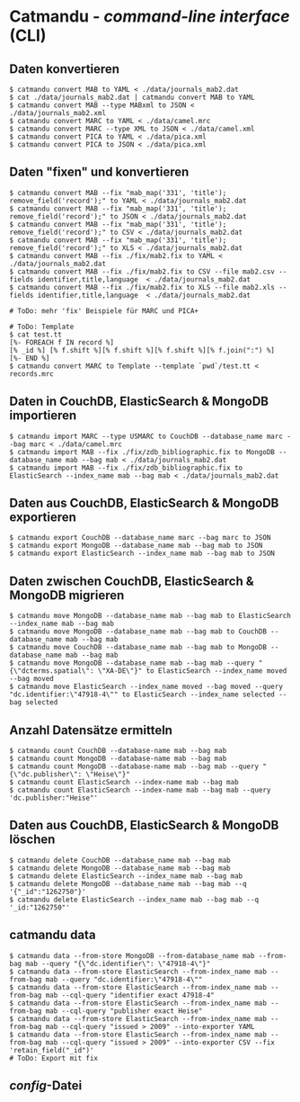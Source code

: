 # Catmandu - *command-line interface* (CLI)

## Daten konvertieren 

    $ catmandu convert MAB to YAML < ./data/journals_mab2.dat
    $ cat ./data/journals_mab2.dat | catmandu convert MAB to YAML 
    $ catmandu convert MAB --type MABxml to JSON < ./data/journals_mab2.xml
    $ catmandu convert MARC to YAML < ./data/camel.mrc
    $ catmandu convert MARC --type XML to JSON < ./data/camel.xml
    $ catmandu convert PICA to YAML < ./data/pica.xml
    $ catmandu convert PICA to JSON < ./data/pica.xml

## Daten "fixen" und konvertieren

    $ catmandu convert MAB --fix "mab_map('331', 'title'); remove_field('record');" to YAML < ./data/journals_mab2.dat
    $ catmandu convert MAB --fix "mab_map('331', 'title'); remove_field('record');" to JSON < ./data/journals_mab2.dat
    $ catmandu convert MAB --fix "mab_map('331', 'title'); remove_field('record');" to CSV < ./data/journals_mab2.dat
    $ catmandu convert MAB --fix "mab_map('331', 'title'); remove_field('record');" to XLS < ./data/journals_mab2.dat
    $ catmandu convert MAB --fix ./fix/mab2.fix to YAML < ./data/journals_mab2.dat
    $ catmandu convert MAB --fix ./fix/mab2.fix to CSV --file mab2.csv --fields identifier,title,language  < ./data/journals_mab2.dat
    $ catmandu convert MAB --fix ./fix/mab2.fix to XLS --file mab2.xls --fields identifier,title,language  < ./data/journals_mab2.dat
    
    # ToDo: mehr 'fix' Beispiele für MARC und PICA+

    # ToDo: Template 
    $ cat test.tt
    [%- FOREACH f IN record %]
    [% _id %] [% f.shift %][% f.shift %][% f.shift %][% f.join(":") %]
    [%- END %]
    $ catmandu convert MARC to Template --template `pwd`/test.tt < records.mrc

## Daten in CouchDB, ElasticSearch & MongoDB importieren

    $ catmandu import MARC --type USMARC to CouchDB --database_name marc --bag marc < ./data/camel.mrc
    $ catmandu import MAB --fix ./fix/zdb_bibliographic.fix to MongoDB --database_name mab --bag mab < ./data/journals_mab2.dat
    $ catmandu import MAB --fix ./fix/zdb_bibliographic.fix to ElasticSearch --index_name mab --bag mab < ./data/journals_mab2.dat

## Daten aus CouchDB, ElasticSearch & MongoDB exportieren

    $ catmandu export CouchDB --database_name marc --bag marc to JSON
    $ catmandu export MongoDB --database_name mab --bag mab to JSON
    $ catmandu export ElasticSearch --index_name mab --bag mab to JSON

## Daten zwischen CouchDB, ElasticSearch & MongoDB migrieren

    $ catmandu move MongoDB --database_name mab --bag mab to ElasticSearch --index_name mab --bag mab
    $ catmandu move MongoDB --database_name mab --bag mab to CouchDB --database_name mab --bag mab
    $ catmandu move CouchDB --database_name mab --bag mab to MongoDB --database_name mab --bag mab
    $ catmandu move MongoDB --database_name mab --bag mab --query "{\"dcterms.spatial\": \"XA-DE\"}" to ElasticSearch --index_name moved --bag moved
    $ catmandu move ElasticSearch --index_name moved --bag moved --query "dc.identifier:\"47918-4\"" to ElasticSearch --index_name selected --bag selected

## Anzahl Datensätze ermitteln

    $ catmandu count CouchDB --database-name mab --bag mab
    $ catmandu count MongoDB --database-name mab --bag mab
    $ catmandu count MongoDB --database-name mab --bag mab --query "{\"dc.publisher\": \"Heise\"}"
    $ catmandu count ElasticSearch --index-name mab --bag mab
    $ catmandu count ElasticSearch --index-name mab --bag mab --query 'dc.publisher:"Heise"'

## Daten aus CouchDB, ElasticSearch & MongoDB löschen

    $ catmandu delete CouchDB --database_name mab --bag mab  
    $ catmandu delete MongoDB --database_name mab --bag mab  
    $ catmandu delete ElasticSearch --index_name mab --bag mab
    $ catmandu delete MongoDB --database_name mab --bag mab --q '{"_id":"1262750"}'
    $ catmandu delete ElasticSearch --index_name mab --bag mab --q '_id:"1262750"'

## catmandu data

    $ catmandu data --from-store MongoDB --from-database_name mab --from-bag mab --query "{\"dc.identifier\": \"47918-4\"}"
    $ catmandu data --from-store ElasticSearch --from-index_name mab --from-bag mab --query "dc.identifier:\"47918-4\""
    $ catmandu data --from-store ElasticSearch --from-index_name mab --from-bag mab --cql-query "identifier exact 47918-4"
    $ catmandu data --from-store ElasticSearch --from-index_name mab --from-bag mab --cql-query "publisher exact Heise"
    $ catmandu data --from-store ElasticSearch --from-index_name mab --from-bag mab --cql-query "issued > 2009" --into-exporter YAML
    $ catmandu data --from-store ElasticSearch --from-index_name mab --from-bag mab --cql-query "issued > 2009" --into-exporter CSV --fix 'retain_field("_id")'
    # ToDo: Export mit fix

## *config*-Datei

